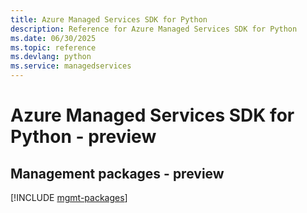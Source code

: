 ```yaml
---
title: Azure Managed Services SDK for Python
description: Reference for Azure Managed Services SDK for Python
ms.date: 06/30/2025
ms.topic: reference
ms.devlang: python
ms.service: managedservices
---
```

# Azure Managed Services SDK for Python - preview

## Management packages - preview
[!INCLUDE [mgmt-packages](managed-services-mgmt-index.md)]